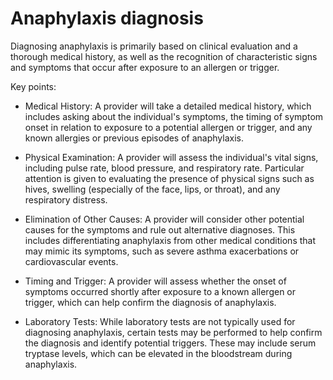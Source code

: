 # Anaphylaxis diagnosis

Diagnosing anaphylaxis is primarily based on clinical evaluation and a thorough medical history, as well as the recognition of characteristic signs and symptoms that occur after exposure to an allergen or trigger.

Key points:

* Medical History: A provider will take a detailed medical history, which includes asking about the individual's symptoms, the timing of symptom onset in relation to exposure to a potential allergen or trigger, and any known allergies or previous episodes of anaphylaxis.

* Physical Examination: A provider will assess the individual's vital signs, including pulse rate, blood pressure, and respiratory rate. Particular attention is given to evaluating the presence of physical signs such as hives, swelling (especially of the face, lips, or throat), and any respiratory distress.

* Elimination of Other Causes: A provider will consider other potential causes for the symptoms and rule out alternative diagnoses. This includes differentiating anaphylaxis from other medical conditions that may mimic its symptoms, such as severe asthma exacerbations or cardiovascular events.

* Timing and Trigger: A provider will assess whether the onset of symptoms occurred shortly after exposure to a known allergen or trigger, which can help confirm the diagnosis of anaphylaxis.

* Laboratory Tests: While laboratory tests are not typically used for diagnosing anaphylaxis, certain tests may be performed to help confirm the diagnosis and identify potential triggers. These may include serum tryptase levels, which can be elevated in the bloodstream during anaphylaxis.
